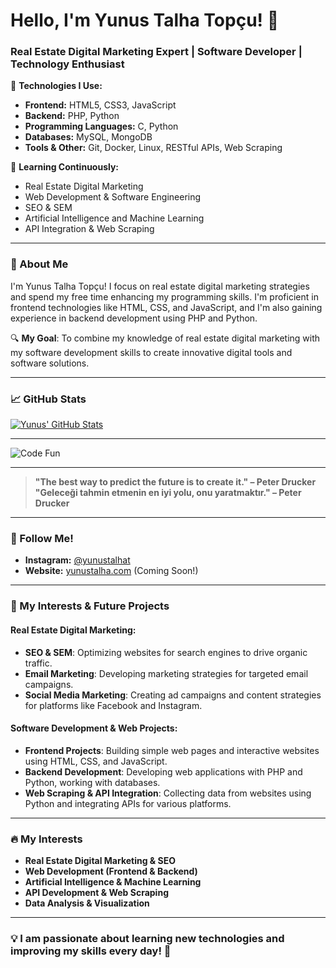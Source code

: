 # Hello, I'm Yunus Talha Topçu! 👋

### Real Estate Digital Marketing Expert | Software Developer | Technology Enthusiast

🔧 **Technologies I Use:**
- **Frontend:** HTML5, CSS3, JavaScript
- **Backend:** PHP, Python
- **Programming Languages:** C, Python
- **Databases:** MySQL, MongoDB
- **Tools & Other:** Git, Docker, Linux, RESTful APIs, Web Scraping

🌱 **Learning Continuously:**
- Real Estate Digital Marketing
- Web Development & Software Engineering
- SEO & SEM
- Artificial Intelligence and Machine Learning
- API Integration & Web Scraping

---

### 🚀 About Me
I'm Yunus Talha Topçu! I focus on real estate digital marketing strategies and spend my free time enhancing my programming skills. I'm proficient in frontend technologies like HTML, CSS, and JavaScript, and I'm also gaining experience in backend development using PHP and Python.

🔍 **My Goal**: To combine my knowledge of real estate digital marketing with my software development skills to create innovative digital tools and software solutions.

---

### 📈 GitHub Stats
[![Yunus' GitHub Stats](https://github-readme-stats.vercel.app/api?username=yunustalhat&show_icons=true&hide_title=true&count_private=true&hide=prs&theme=radical)](https://github.com/yunustalhat)

---

![Code Fun]([https://media4.giphy.com/media/v1.Y2lkPTc5MGI3NjExNmwxaXI2Zm5nZDh4cHp0NXZ4cjdzeHg0c2N1dmM2Nnhjb2lsZXZyeiZlcD12MV9pbnRlcm5hbF9naWZfYnlfaWQmY3Q9Zw/llarwdtFqG63IlqUR1/giphy.webp](https://media4.giphy.com/media/v1.Y2lkPTc5MGI3NjExNmwxaXI2Zm5nZDh4cHp0NXZ4cjdzeHg0c2N1dmM2Nnhjb2lsZXZyeiZlcD12MV9pbnRlcm5hbF9naWZfYnlfaWQmY3Q9Zw/llarwdtFqG63IlqUR1/giphy.webp))  

---

> **"The best way to predict the future is to create it." – Peter Drucker**  
> **"Geleceği tahmin etmenin en iyi yolu, onu yaratmaktır." – Peter Drucker**

---

### 💬 Follow Me!
- **Instagram:** [@yunustalhat](https://instagram.com/yunustalhat)
- **Website:** [yunustalha.com](https://yunustalha.com) (Coming Soon!)
  
---

### 📂 My Interests & Future Projects
#### Real Estate Digital Marketing:
- **SEO & SEM**: Optimizing websites for search engines to drive organic traffic.
- **Email Marketing**: Developing marketing strategies for targeted email campaigns.
- **Social Media Marketing**: Creating ad campaigns and content strategies for platforms like Facebook and Instagram.

#### Software Development & Web Projects:
- **Frontend Projects**: Building simple web pages and interactive websites using HTML, CSS, and JavaScript.
- **Backend Development**: Developing web applications with PHP and Python, working with databases.
- **Web Scraping & API Integration**: Collecting data from websites using Python and integrating APIs for various platforms.

---

### 🔥 My Interests
- **Real Estate Digital Marketing & SEO**
- **Web Development (Frontend & Backend)**
- **Artificial Intelligence & Machine Learning**
- **API Development & Web Scraping**
- **Data Analysis & Visualization**

---

### 💡 **I am passionate about learning new technologies and improving my skills every day!** 🚀

